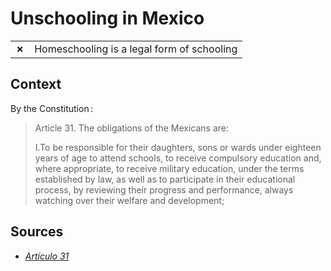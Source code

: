 # Unschooling in Mexico
| | |
|-|-|
| __✗__ | Homeschooling is a legal form of schooling |

## Context

By the Constitution :

> Article 31.
> The obligations of the Mexicans are:
> 
> I.To be responsible for their daughters, sons or wards under eighteen years of age to attend schools,
> to receive compulsory education and, where appropriate, to receive military education,
> under the terms established by law, as well as to participate in their educational process,
> by reviewing their progress and performance, always watching over their welfare and development;

## Sources

* [_Artículo 31_](https://leyes-mx.com/constitucion/31.htm)
